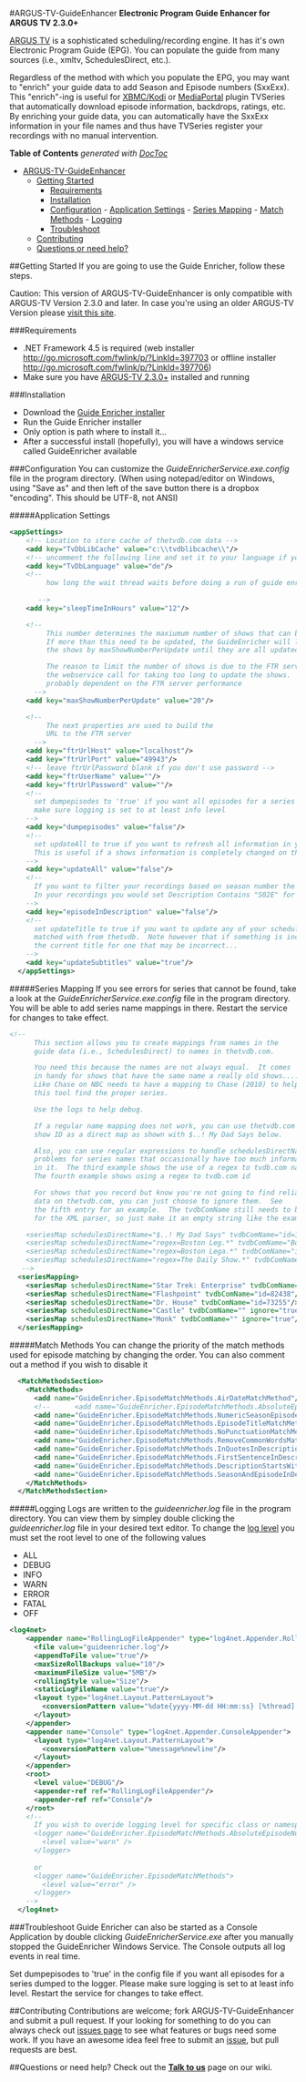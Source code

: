 #ARGUS-TV-GuideEnhancer
**Electronic Program Guide Enhancer for ARGUS TV 2.3.0+**

[ARGUS TV](http://http://www.argus-tv.com/ "ARGUS TV") is a sophisticated scheduling/recording engine. It has it's own Electronic Program Guide (EPG). You can populate the guide from many sources (i.e., xmltv, SchedulesDirect, etc.).

Regardless of the method with which you populate the EPG, you may want to "enrich" your guide data to add Season and Episode numbers (SxxExx). This "enrich"-ing is useful for [XBMC/Kodi](http://www.kodi.tv "Kodi") or [MediaPortal](http://www.team-mediaportal.com/ "") plugin TVSeries that automatically download episode information, backdrops, ratings, etc. By enriching your guide data, you can automatically have the SxxExx information in your file names and thus have TVSeries register your recordings with no manual intervention.

**Table of Contents**  *generated with [DocToc](http://doctoc.herokuapp.com/)*

- [ARGUS-TV-GuideEnhancer](#argus-tv-guideenhancer)
	- [Getting Started](#getting-started)
		- [Requirements](#requirements)
		- [Installation](#installation)
		- [Configuration](#configuration)
				- [Application Settings](#application-settings)
				- [Series Mapping](#series-mapping)
				- [Match Methods](#match-methods)
				- [Logging](#logging)
		- [Troubleshoot](#troubleshoot)
	- [Contributing](#contributing)
	- [Questions or need help?](#questions-or-need-help?)

##Getting Started
If you are going to use the Guide Enricher, follow these steps.

Caution: This version of ARGUS-TV-GuideEnhancer is only compatible with ARGUS-TV Version 2.3.0 and later. In case you're using an older ARGUS-TV Version please [visit this site](https://code.google.com/p/ftr-guide-enhancer/).


###Requirements
- .NET Framework 4.5 is required (web installer http://go.microsoft.com/fwlink/p/?LinkId=397703 or offline installer http://go.microsoft.com/fwlink/p/?LinkId=397706)
- Make sure you have [ARGUS-TV 2.3.0+](http://www.argus-tv.com/forum/viewforum.php?f=67) installed and running

###Installation
- Download the [Guide Enricher installer](https://github.com/ChrisRichner/ARGUS-TV-GuideEnhancer/releases "Guide Enricher Releases")
- Run the Guide Enricher installer
- Only option is path where to install it...
- After a successful install (hopefully), you will have a windows service called GuideEnricher available

###Configuration
You can customize the *GuideEnricherService.exe.config* file in the program directory. (When using notepad/editor on Windows, using "Save as" and then left of the save button there is a dropbox "encoding". This should be UTF-8, not ANSI)

#####Application Settings
```xml
<appSettings>
    <!-- Location to store cache of thetvdb.com data -->
    <add key="TvDbLibCache" value="c:\\tvdblibcache\\"/>
    <!-- uncomment the following line and set it to your language if you want to use another language than en (de for German, fr for French, ...) -->
    <add key="TvDbLanguage" value="de"/>
    <!-- 
         how long the wait thread waits before doing a run of guide enricher 
         
       -->
    <add key="sleepTimeInHours" value="12"/>

    <!--
         This number determines the maxiumum number of shows that can be updated at once.
         If more than this need to be updated, the GuideEnricher will loop through 
         the shows by maxShowNumberPerUpdate until they are all updated.

         The reason to limit the number of shows is due to the FTR server timing out
         the webservice call for taking too long to update the shows.  So the number is
         probably dependent on the FTR server performance
      -->
    <add key="maxShowNumberPerUpdate" value="20"/>

    <!--
         The next properties are used to build the
         URL to the FTR server
      -->
    <add key="ftrUrlHost" value="localhost"/>
    <add key="ftrUrlPort" value="49943"/>
    <!-- leave ftrUrlPassword blank if you don't use password -->
    <add key="ftrUserName" value=""/>
    <add key="ftrUrlPassword" value=""/>
    <!-- 
      set dumpepisodes to 'true' if you want all episodes for a series dumped in the log file
      make sure logging is set to at least info level
    -->
    <add key="dumpepisodes" value="false"/>
    <!-- 
      set updateAll to true if you want to refresh all information in your schedules with the infromation from theTvDb
      This is useful if a shows information is completely changed on theTvDb, or you suspect a bad run of the enricher.
    -->
    <add key="updateAll" value="false"/>
    <!--
      If you want to filter your recordings based on season number the only way possible for now is to use the description field with a contains filter.
      In your recordings you would set Description Contains "S02E" for example.
    -->
    <add key="episodeInDescription" value="false"/>
    <!-- 
      set updateTitle to true if you want to update any of your schedules programs with the subtitle that it is 
      matched with from thetvdb.  Note however that if something is incorrectly matched, that this will overwrite 
      the current title for one that may be incorrect...
    -->
    <add key="updateSubtitles" value="true"/>
  </appSettings>
  ```
#####Series Mapping
If you see errors for series that cannot be found, take a look at the *GuideEnricherService.exe.config* file in the program directory. You will be able to add series name mappings in there. Restart the service for changes to take effect.
```xml
<!--
      This section allows you to create mappings from names in the 
      guide data (i.e., SchedulesDirect) to names in thetvdb.com.

      You need this because the names are not always equal.  It comes
      in handy for shows that have the same name a really old shows....
      Like Chase on NBC needs to have a mapping to Chase (2010) to help 
      this tool find the proper series.

      Use the logs to help debug.

      If a regular name mapping does not work, you can use thetvdb.com
      show ID as a direct map as shown with $..! My Dad Says below.

      Also, you can use regular expressions to handle schedulesDirectNaming
      problems for series names that occasionally have too much information 
      in it.  The third example shows the use of a regex to tvdb.com name.
      The fourth example shows using a regex to tvdb.com id

      For shows that you record but know you're not going to find reliable
      data on thetvdb.com, you can just choose to ignore them.  See 
      the fifth entry for an example.  The tvdbComName still needs to be there
      for the XML parser, so just make it an empty string like the example.

    <seriesMap schedulesDirectName="$..! My Dad Says" tvdbComName="id=164951" />
    <seriesMap schedulesDirectName="regex=Boston Leg.*" tvdbComName="Boston Legal" />
    <seriesMap schedulesDirectName="regex=Boston Lega.*" tvdbComName="id=74058" />
    <seriesMap schedulesDirectName="regex=The Daily Show.*" tvdbComName="" ignore="true" />
   -->
  <seriesMapping>
    <seriesMap schedulesDirectName="Star Trek: Enterprise" tvdbComName="id=73893"/>
    <seriesMap schedulesDirectName="Flashpoint" tvdbComName="id=82438"/>
    <seriesMap schedulesDirectName="Dr. House" tvdbComName="id=73255"/>
    <seriesMap schedulesDirectName="Castle" tvdbComName="" ignore="true"/>
    <seriesMap schedulesDirectName="Monk" tvdbComName="" ignore="true"/>
  </seriesMapping>
```
#####Match Methods
You can change the priority of the match methods used for episode matching by changing the order. You can also comment out a method if you wish to disable it
```xml
  <MatchMethodsSection>
    <MatchMethods>
      <add name="GuideEnricher.EpisodeMatchMethods.AirDateMatchMethod"/>
      <!--      <add name="GuideEnricher.EpisodeMatchMethods.AbsoluteEpisodeNumberMatchMethod" />-->
      <add name="GuideEnricher.EpisodeMatchMethods.NumericSeasonEpisodeMatchMethod"/>
      <add name="GuideEnricher.EpisodeMatchMethods.EpisodeTitleMatchMethod"/>
      <add name="GuideEnricher.EpisodeMatchMethods.NoPunctuationMatchMethod"/>
      <add name="GuideEnricher.EpisodeMatchMethods.RemoveCommonWordsMatchMethod"/>
      <add name="GuideEnricher.EpisodeMatchMethods.InQuotesInDescriptionMatchMethod"/>
      <add name="GuideEnricher.EpisodeMatchMethods.FirstSentenceInDescriptionMatchMethod"/>
      <add name="GuideEnricher.EpisodeMatchMethods.DescriptionStartsWithEpisodeTitleMatchMethod"/>
      <add name="GuideEnricher.EpisodeMatchMethods.SeasonAndEpisodeInDescriptionMatchMethod"/>
    </MatchMethods>
  </MatchMethodsSection>
  ```
#####Logging
Logs are written to the *guideenricher.log* file in the program directory. You can view them by simpley double clicking the *guideenricher.log* file in your desired text editor. To change the [log level](http://logging.apache.org/log4net/release/sdk/log4net.Core.Level.html) you must set the root level to one of the following values
- ALL
- DEBUG
- INFO
- WARN
- ERROR
- FATAL
- OFF
```xml
<log4net>
    <appender name="RollingLogFileAppender" type="log4net.Appender.RollingFileAppender">
      <file value="guideenricher.log"/>
      <appendToFile value="true"/>
      <maxSizeRollBackups value="10"/>
      <maximumFileSize value="5MB"/>
      <rollingStyle value="Size"/>
      <staticLogFileName value="true"/>
      <layout type="log4net.Layout.PatternLayout">
        <conversionPattern value="%date{yyyy-MM-dd HH:mm:ss} [%thread] %-5level %logger - %message%newline"/>
      </layout>
    </appender>
    <appender name="Console" type="log4net.Appender.ConsoleAppender">
      <layout type="log4net.Layout.PatternLayout">
        <conversionPattern value="%message%newline"/>
      </layout>
    </appender>
    <root>
      <level value="DEBUG"/>
      <appender-ref ref="RollingLogFileAppender"/>
      <appender-ref ref="Console"/>
    </root>
    <!-- 
      If you wish to overide logging level for specific class or namespace you can do so like the following
      <logger name="GuideEnricher.EpisodeMatchMethods.AbsoluteEpisodeNumberMatchMethod">
        <level value="warn" />
      </logger>
      
      or
      <logger name="GuideEnricher.EpisodeMatchMethods">
        <level value="error" />
      </logger>
    -->
  </log4net>
```
  
###Troubleshoot
Guide Enricher can also be started as a Console Application by double clicking *GuideEnricherService.exe* after you manually stopped the GuideEnricher Windows Service. The Console outputs all log events in real time.

Set dumpepisodes to 'true' in the config file if you want all episodes for a series dumped to the logger. Please make sure logging is set to at least info level. Restart the service for changes to take effect.

##Contributing
Contributions are welcome; fork ARGUS-TV-GuideEnhancer and submit a pull request. If your looking for something to do you can always check out [issues page](https://github.com/ChrisRichner/ARGUS-TV-GuideEnhancer/issues)
to see what features or bugs need some work.  If you have an awesome idea feel free to submit an [issue](https://github.com/ChrisRichner/ARGUS-TV-GuideEnhancer/issues/new), but pull requests are best.

##Questions or need help?
Check out the **[Talk to us](https://github.com/ChrisRichner/ARGUS-TV-GuideEnhancer/wiki/Talk-to-us)** page on our wiki.
